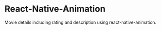 # React-Native-Animation
Movie details including rating and description using react-native-animation.
